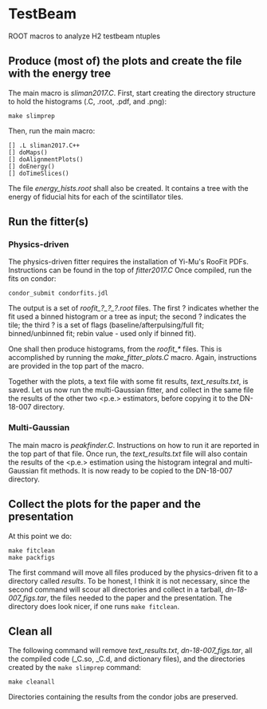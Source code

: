 # TestBeam

ROOT macros to analyze H2 testbeam ntuples

## Produce (most of) the plots and create the file with the energy tree

The main macro is _sliman2017.C_. First, start creating the directory structure
to hold the histograms (.C, .root, .pdf, and .png):

```
make slimprep
```

Then, run the main macro:

```
[] .L sliman2017.C++
[] doMaps()
[] doAlignmentPlots()
[] doEnergy()
[] doTimeSlices()
```

The file _energy_hists.root_ shall also be created. It contains a tree with
the energy of fiducial hits for each of the scintillator tiles.

## Run the fitter(s)

### Physics-driven

The physics-driven fitter requires the installation of Yi-Mu's RooFit PDFs.
Instructions can be found in the top of _fitter2017.C_
Once compiled, run the fits on condor:


```
condor_submit condorfits.jdl
```

The output is a set of _roofit\_?\_?\_?.root_ files.
The first ? indicates whether the fit used a binned histogram or a tree
as input; the second ? indicates the tile;
the third ? is a set of flags (baseline/afterpulsing/full fit;
binned/unbinned fit; rebin value - used only if binned fit).

One shall then produce histograms, from the _roofit\_\*_ files. This is
accomplished by running the _make\_fitter\_plots.C_ macro. Again, instructions
are provided in the top part of the macro.

Together with the plots, a text file with some fit results, _text\_results.txt_,
is saved. Let us now run the multi-Gaussian fitter, and collect in the same
file the results of the other two <p.e.> estimators, before copying it to
the DN-18-007 directory.

### Multi-Gaussian

The main macro is _peakfinder.C_. Instructions on how to run it are reported
in the top part of that file. Once run, the _text\_results.txt_ file will
also contain the results of the <p.e.> estimation using the histogram integral
and multi-Gaussian fit methods. It is now ready to be copied to the DN-18-007
directory.

## Collect the plots for the paper and the presentation

At this point we do:

```
make fitclean
make packfigs
```

The first command will move all files produced by the physics-driven fit to
a directory called _results_. To be honest, I think it is not necessary, since
the second command will scour all directories and collect in a tarball,
_dn-18-007\_figs.tar_, the files needed to the paper and the presentation.
The directory does look nicer, if one runs `make fitclean`.

## Clean all

The following command will remove _text\_results.txt_, _dn-18-007\_figs.tar_,
all the compiled code (\_C.so, \_C.d, and dictionary files), and the directories
created by the `make slimprep` command:

```
make cleanall
```

Directories containing the results from the condor jobs are preserved.